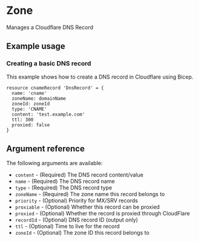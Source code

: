 ﻿# Zone

Manages a Cloudflare DNS Record

## Example usage

### Creating a basic DNS record

This example shows how to create a DNS record in Cloudflare using Bicep.

```bicep
resource cnameRecord 'DnsRecord' = {
  name: 'cname'
  zoneName: domainName
  zoneId: zoneId
  type: 'CNAME'
  content: 'test.example.com'
  ttl: 300
  proxied: false
}
```

## Argument reference

The following arguments are available:

- `content` - (Required) The DNS record content/value
- `name` - (Required) The DNS record name
- `type` - (Required) The DNS record type
- `zoneName` - (Required) The zone name this record belongs to
- `priority` - (Optional) Priority for MX/SRV records
- `proxiable` - (Optional) Whether this record can be proxied
- `proxied` - (Optional) Whether the record is proxied through CloudFlare
- `recordId` - (Optional) DNS record ID (output only)
- `ttl` - (Optional) Time to live for the record
- `zoneId` - (Optional) The zone ID this record belongs to

